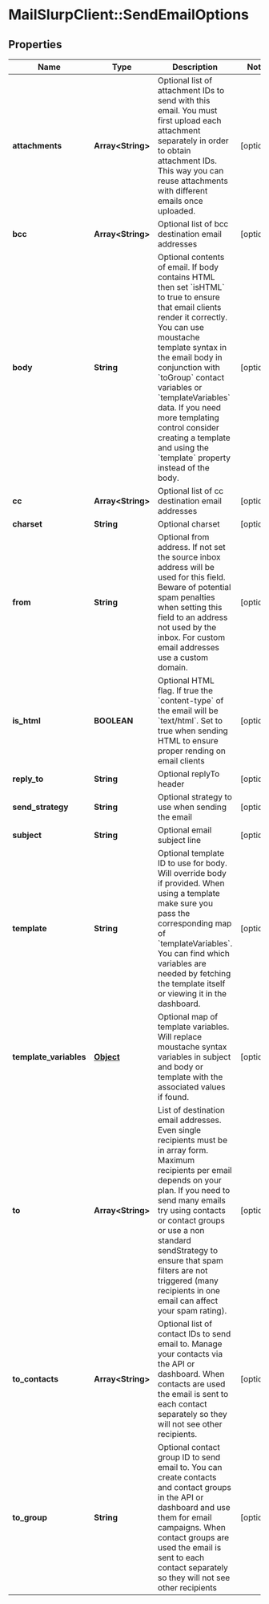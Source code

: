 # MailSlurpClient::SendEmailOptions

## Properties
Name | Type | Description | Notes
------------ | ------------- | ------------- | -------------
**attachments** | **Array&lt;String&gt;** | Optional list of attachment IDs to send with this email. You must first upload each attachment separately in order to obtain attachment IDs. This way you can reuse attachments with different emails once uploaded. | [optional] 
**bcc** | **Array&lt;String&gt;** | Optional list of bcc destination email addresses | [optional] 
**body** | **String** | Optional contents of email. If body contains HTML then set &#x60;isHTML&#x60; to true to ensure that email clients render it correctly. You can use moustache template syntax in the email body in conjunction with &#x60;toGroup&#x60; contact variables or &#x60;templateVariables&#x60; data. If you need more templating control consider creating a template and using the &#x60;template&#x60; property instead of the body. | [optional] 
**cc** | **Array&lt;String&gt;** | Optional list of cc destination email addresses | [optional] 
**charset** | **String** | Optional charset | [optional] 
**from** | **String** | Optional from address. If not set the source inbox address will be used for this field. Beware of potential spam penalties when setting this field to an address not used by the inbox. For custom email addresses use a custom domain. | [optional] 
**is_html** | **BOOLEAN** | Optional HTML flag. If true the &#x60;content-type&#x60; of the email will be &#x60;text/html&#x60;. Set to true when sending HTML to ensure proper rending on email clients | [optional] 
**reply_to** | **String** | Optional replyTo header | [optional] 
**send_strategy** | **String** | Optional strategy to use when sending the email | [optional] 
**subject** | **String** | Optional email subject line | [optional] 
**template** | **String** | Optional template ID to use for body. Will override body if provided. When using a template make sure you pass the corresponding map of &#x60;templateVariables&#x60;. You can find which variables are needed by fetching the template itself or viewing it in the dashboard. | [optional] 
**template_variables** | [**Object**](.md) | Optional map of template variables. Will replace moustache syntax variables in subject and body or template with the associated values if found. | [optional] 
**to** | **Array&lt;String&gt;** | List of destination email addresses. Even single recipients must be in array form. Maximum recipients per email depends on your plan. If you need to send many emails try using contacts or contact groups or use a non standard sendStrategy to ensure that spam filters are not triggered (many recipients in one email can affect your spam rating). | [optional] 
**to_contacts** | **Array&lt;String&gt;** | Optional list of contact IDs to send email to. Manage your contacts via the API or dashboard. When contacts are used the email is sent to each contact separately so they will not see other recipients. | [optional] 
**to_group** | **String** | Optional contact group ID to send email to. You can create contacts and contact groups in the API or dashboard and use them for email campaigns. When contact groups are used the email is sent to each contact separately so they will not see other recipients | [optional] 


